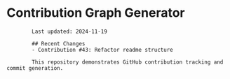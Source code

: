 # Contribution Graph Generator
            
            Last updated: 2024-11-19
            
            ## Recent Changes
            - Contribution #43: Refactor readme structure
            
            This repository demonstrates GitHub contribution tracking and commit generation.
        